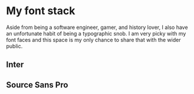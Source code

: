 # My font stack

Aside from being a software engineer, gamer, and history lover, I also have an unfortunate habit of
being a typographic snob. I am very picky with my font faces and this space is my only chance to share
that with the wider public.

## Inter

## Source Sans Pro